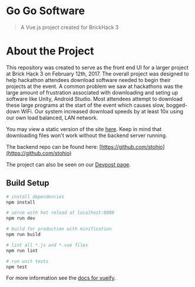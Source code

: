# Go Go Software

> A Vue.js project created for BrickHack 3

# About the Project
This repository was created to serve as the front end UI for a larger project at Brick Hack 3 on February 12th, 2017. The overall project was designed to help hackathon attendees download software needed to begin their projects at the event. A common problem we saw at hackathons was the large amount of frustration associated with downloading and seting up software like Unity, Android Studio. Most attendees attempt to download these large programs at the start of the event which causes slow, bogged-down WiFi. Our system increased download speeds by at least 10x using our own load balanced, LAN network.

You may view a static version of the site [here](http://stohio.github.io/softwarelab-ui). Keep in mind that downloading files won't work without the backend server running.

The backend repo can be found here: [https://github.com/stohio](https://github.com/stohio)

The project can also be seen on our [Devpost page](https://devpost.com/software/software-lab-table-36).

## Build Setup

``` bash
# install dependencies
npm install

# serve with hot reload at localhost:8080
npm run dev

# build for production with minification
npm run build

# lint all *.js and *.vue files
npm run lint

# run unit tests
npm test
```

For more information see the [docs for vueify](https://github.com/vuejs/vueify).
